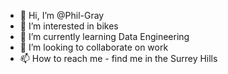 - 👋 Hi, I’m @Phil-Gray
- 👀 I’m interested in bikes
- 🌱 I’m currently learning Data Engineering
- 💞️ I’m looking to collaborate on work
- 📫 How to reach me - find me in the Surrey Hills

<!---
Phil-Gray/Phil-Gray is a ✨ special ✨ repository because its `README.md` (this file) appears on your GitHub profile.
You can click the Preview link to take a look at your changes.
--->
